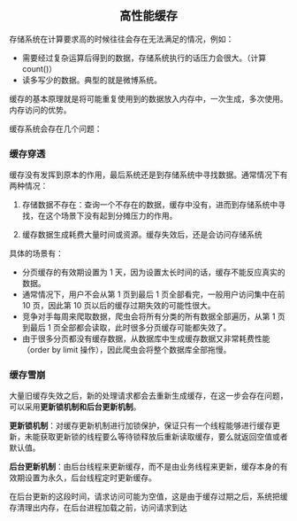 ## <center>高性能缓存</center>
存储系统在计算要求高的时候往往会存在无法满足的情况，例如：
- 需要经过复杂运算后得到的数据，存储系统执行的话压力会很大。（计算count()）
- 读多写少的数据。典型的就是微博系统。

缓存的基本原理就是将可能重复使用到的数据放入内存中，一次生成，多次使用。内存访问的优势。

缓存系统会存在几个问题：

### 缓存穿透
缓存没有发挥到原本的作用，最后系统还是到存储系统中寻找数据。通常情况下有两种情况：
1. 存储数据不存在：查询一个不存在的数据，缓存中没有，进而到存储系统中寻找，在这个场景下没有起到分摊压力的作用。

2. 缓存数据生成耗费大量时间或资源。缓存失效后，还是会访问存储系统

具体的场景有：
- 分页缓存的有效期设置为 1 天，因为设置太长时间的话，缓存不能反应真实的数据。
- 通常情况下，用户不会从第 1 页到最后 1 页全部看完，一般用户访问集中在前 10 页，因此第 10 页以后的缓存过期失效的可能性很大。
- 竞争对手每周来爬取数据，爬虫会将所有分类的所有数据全部遍历，从第 1 页到最后 1 页全部都会读取，此时很多分页缓存可能都失效了。
- 由于很多分页都没有缓存数据，从数据库中生成缓存数据又非常耗费性能（order by limit 操作），因此爬虫会将整个数据库全部拖慢。

### 缓存雪崩
大量旧缓存失效之后，新的处理请求都会去重新生成缓存，在这一步会存在问题，可以采用**更新锁机制和后台更新机制**。

**更新锁机制**：对缓存更新机制进行加锁保护，保证只有一个线程能够进行缓存更新，未能获取更新锁的线程要么等待锁释放后重新读取缓存，要么就返回空值或者默认值。

**后台更新机制**：由后台线程来更新缓存，而不是由业务线程来更新，缓存本身的有效期设置为永久，后台线程定时更新缓存。

在后台更新的这段时间，请求访问可能为空值，这是由于缓存过期之后，系统把缓存清理出内存，在后台进程加载之前，访问请求到达
